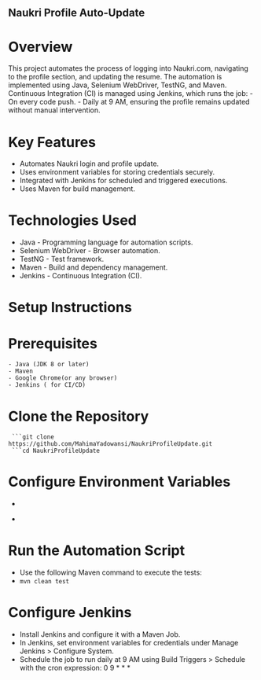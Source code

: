 ## Naukri Profile Auto-Update
# Overview
  This project automates the process of logging into Naukri.com, navigating to the profile section, and updating the resume. The automation is implemented using Java, Selenium WebDriver, TestNG, and Maven. Continuous Integration (CI) is managed using Jenkins, which runs the job:
     - On every code push.
     - Daily at 9 AM, ensuring the profile remains updated without manual intervention.
# Key Features
  - Automates Naukri login and profile update.
  - Uses environment variables for storing credentials securely.
  - Integrated with Jenkins for scheduled and triggered executions.
  - Uses Maven for build management.
# Technologies Used
 - Java - Programming language for automation scripts.
 - Selenium WebDriver - Browser automation.
 - TestNG - Test framework.
 - Maven - Build and dependency management.
 - Jenkins - Continuous Integration (CI).
# Setup Instructions
  # Prerequisites
    - Java (JDK 8 or later)
    - Maven
    - Google Chrome(or any browser)
    - Jenkins ( for CI/CD)
  # Clone the Repository
     ```git clone https://github.com/MahimaYadowansi/NaukriProfileUpdate.git
     ```cd NaukriProfileUpdate 
# Configure Environment Variables
 -  ``` set NAUKRI_USERNAME=your_email@example.com
  - ``` set NAUKRI_PASSWORD=your_password
# Run the Automation Script
 - Use the following Maven command to execute the tests:
 -  ``` mvn clean test ```
# Configure Jenkins
 - Install Jenkins and configure it with a Maven Job.
 -  In Jenkins, set environment variables for credentials under Manage Jenkins > Configure System.
 -  Schedule the job to run daily at 9 AM using Build Triggers > Schedule with the cron expression:
    0 9 * * *
    
   
    
